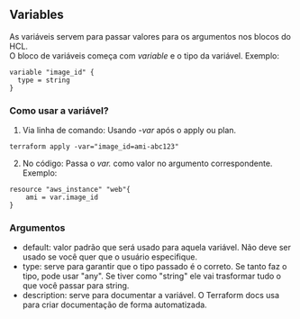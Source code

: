 ## Variables

As variáveis servem para passar valores para os argumentos nos blocos do HCL.  
O bloco de variáveis começa com *variable* e o tipo da variável.
Exemplo:
```
variable "image_id" {
  type = string
}
```
### Como usar a variável?
1. Via linha de comando:
Usando *-var* após o apply ou plan.
```
terraform apply -var="image_id=ami-abc123"
```
2. No código:
Passa o *var.<tipo-da-variavel>* como valor no argumento correspondente.
Exemplo:
```
resource "aws_instance" "web"{
    ami = var.image_id
}
```
### Argumentos
- default: valor padrão que será usado para aquela variável. Não deve ser usado se você quer que o usuário especifique.  
- type: serve para garantir que o tipo passado é o correto. Se tanto faz o tipo, pode usar "any".  Se tiver como "string" ele vai trasformar tudo o que você passar para string.  
- description: serve para documentar a variável.  O Terraform docs usa para criar documentação de forma automatizada.  


